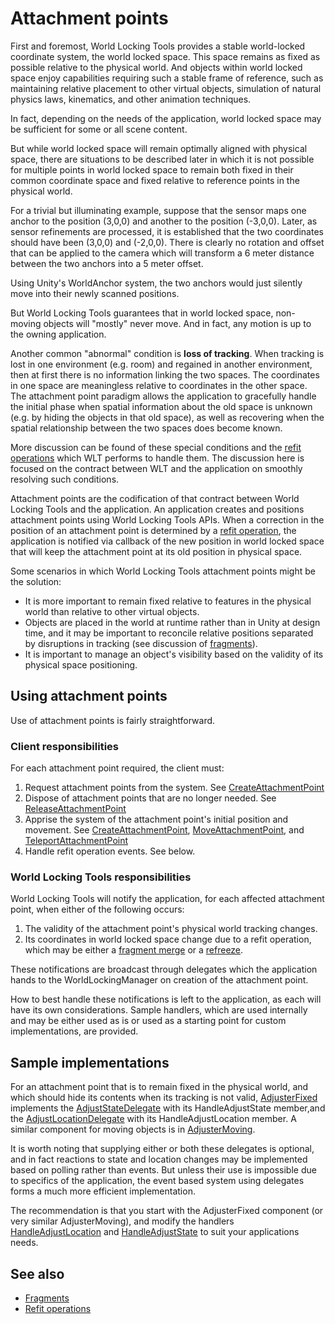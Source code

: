 # Attachment points

First and foremost, World Locking Tools provides a stable world-locked coordinate system, the world locked space. This space remains as fixed as possible relative to the physical world. And objects within world locked space enjoy capabilities requiring such a stable frame of reference, such as maintaining relative placement to other virtual objects, simulation of natural physics laws, kinematics, and other animation techniques.

In fact, depending on the needs of the application, world locked space may be sufficient for some or all scene content.

But while world locked space will remain optimally aligned with physical space, there are situations to be described later in which it is not possible for multiple points in world locked space to remain both fixed in their common coordinate space and fixed relative to reference points in the physical world.

For a trivial but illuminating example, suppose that the sensor maps one anchor to the position (3,0,0) and another to the position (-3,0,0). Later, as sensor refinements are processed, it is established that the two coordinates should have been (3,0,0) and (-2,0,0). There is clearly no rotation and offset that can be applied to the camera which will transform a 6 meter distance between the two anchors into a 5 meter offset.

Using Unity's WorldAnchor system, the two anchors would just silently move into their newly scanned positions.

But World Locking Tools guarantees that in world locked space, non-moving objects will "mostly" never move. And in fact, any motion is up to the owning application.

Another common "abnormal" condition is **loss of tracking**. When tracking is lost in one environment (e.g. room) and regained in another environment, then at first there is no information linking the two spaces. The coordinates in one space are meaningless relative to coordinates in the other space. The attachment point paradigm allows the application to gracefully handle the initial phase when spatial information about the old space is unknown (e.g. by hiding the objects in that old space), as well as recovering when the spatial relationship between the two spaces does become known.

More discussion can be found of these special conditions and the [refit operations](RefitOperations.md) which WLT performs to handle them. The discussion here is focused on the contract between WLT and the application on smoothly resolving such conditions.

Attachment points are the codification of that contract between World Locking Tools and the application. An application creates and positions attachment points using World Locking Tools APIs. When a correction in the position of an attachment point is determined by a [refit operation](RefitOperations.md), the application is notified via callback of the new position in world locked space that will keep the attachment point at its old position in physical space.

Some scenarios in which World Locking Tools attachment points might be the solution:

* It is more important to remain fixed relative to features in the physical world than relative to other virtual objects. 
* Objects are placed in the world at runtime rather than in Unity at design time, and it may be important to reconcile relative positions separated by disruptions in tracking (see discussion of [fragments](Fragments.md)).
* It is important to manage an object's visibility based on the validity of its physical space positioning.

## Using attachment points

Use of attachment points is fairly straightforward.

### Client responsibilities

For each attachment point required, the client must:

1) Request attachment points from the system. See [CreateAttachmentPoint](xref:Microsoft.MixedReality.WorldLocking.Core.IAttachmentPointManager.CreateAttachmentPoint*)
2) Dispose of attachment points that are no longer needed. See [ReleaseAttachmentPoint](xref:Microsoft.MixedReality.WorldLocking.Core.IAttachmentPointManager.ReleaseAttachmentPoint*)
3) Apprise the system of the attachment point's initial position and movement. See [CreateAttachmentPoint](xref:Microsoft.MixedReality.WorldLocking.Core.IAttachmentPointManager.CreateAttachmentPoint*), [MoveAttachmentPoint](xref:Microsoft.MixedReality.WorldLocking.Core.IAttachmentPointManager.MoveAttachmentPoint*), and [TeleportAttachmentPoint](xref:Microsoft.MixedReality.WorldLocking.Core.IAttachmentPointManager.TeleportAttachmentPoint*)
4) Handle refit operation events. See below.

### World Locking Tools responsibilities

World Locking Tools will notify the application, for each affected attachment point, when either of the following occurs:

1) The validity of the attachment point's physical world tracking changes. 
2) Its coordinates in world locked space change due to a refit operation, which may be either a [fragment merge](RefitOperations.md#fragment-merge) or a [refreeze](RefitOperations.md#refreeze-operations).

These notifications are broadcast through delegates which the application hands to the WorldLockingManager on creation of the attachment point.

How to best handle these notifications is left to the application, as each will have its own considerations. Sample handlers, which are used internally and may be either used as is or used as a starting point for custom implementations, are provided.

## Sample implementations

For an attachment point that is to remain fixed in the physical world, and which should hide its contents when its tracking is not valid, [AdjusterFixed](xref:Microsoft.MixedReality.WorldLocking.Tools.AdjusterFixed) implements the [AdjustStateDelegate](xref:Microsoft.MixedReality.WorldLocking.Core.AdjustStateDelegate) with its HandleAdjustState member,and the [AdjustLocationDelegate](xref:Microsoft.MixedReality.WorldLocking.Core.AdjustLocationDelegate) with its HandleAdjustLocation member. A similar component for moving objects is in [AdjusterMoving](xref:Microsoft.MixedReality.WorldLocking.Tools.AdjusterMoving).

It is worth noting that supplying either or both these delegates is optional, and in fact reactions to state and location changes may be implemented based on polling rather than events. But unless their use is impossible due to specifics of the application, the event based system using delegates forms a much more efficient implementation.

The recommendation is that you start with the AdjusterFixed component (or very similar AdjusterMoving), and modify the handlers [HandleAdjustLocation](xref:Microsoft.MixedReality.WorldLocking.Tools.AdjusterFixed.HandleAdjustLocation*) and [HandleAdjustState](xref:Microsoft.MixedReality.WorldLocking.Tools.AdjusterFixed.HandleAdjustState*) to suit your applications needs.

## See also

* [Fragments](Fragments.md)
* [Refit operations](RefitOperations.md)